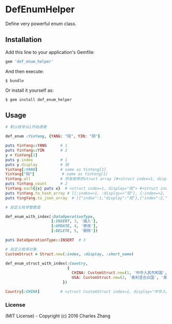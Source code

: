 # DefEnumHelper

Define very powerful enum class.

## Installation

Add this line to your application's Gemfile:

```ruby
gem 'def_enum_helper'
```

And then execute:

    $ bundle

Or install it yourself as:

    $ gem install def_enum_helper

## Usage

```ruby
# 默认枚举从1开始递增

def_enum :YinYang, {YANG: "阳", YIN: "阴"}

puts YinYang::YANG  	# 1
puts YinYang::YIN   	# 2
y = YinYang[1]
puts y.index        	# 1
puts y.display      	# 阳
YinYang[:YANG]   		# same as YinYang[1]
YinYang["阳"]    		# same as YinYang[1]
YinYang.all         	# 所有枚举的struct array [#<struct index=1, display="阳">, # <struct index=2, display="阴">]
puts YinYang.count  	# 2
YinYang.each{|x| puts x}  # <struct index=1, display="阳"> #<struct index=2, display="阴">
puts YinYang.to_hash_array # [{:index=>1, :display=>"阳"}, {:index=>2, :display=>"阴"}]
puts YingYang.to_json_array  # [{"index":1,"display":"阳"},{"index":2,"display":"阴"}]
```

```ruby
# 自定义枚举整数值

def_enum_with_index(:DataOperationType,
                    [:INSERT, 3, '插入'],
                    [:UPDATE, 4, '修改'],
                    [:DELETE, 5, '删除'])

puts DataOperationType::INSERT	# 3

```

```ruby
# 自定义枚举对象
CustomStruct = Struct.new(:index, :display, :short_name)

def_enum_struct_with_index(:Country,
                           {
                             CHINA: CustomStruct.new(1, '中华人民共和国', '中国'),
                             USA: CustomStruct.new(2, '美利坚合众国', '美国')
                         })

Country[:CHINA]			# <struct CustomStruct index=1, display="中华人民共和国", short_name="中国">

```

### License

(MIT License) - Copyright (c) 2016 Charles Zhang
